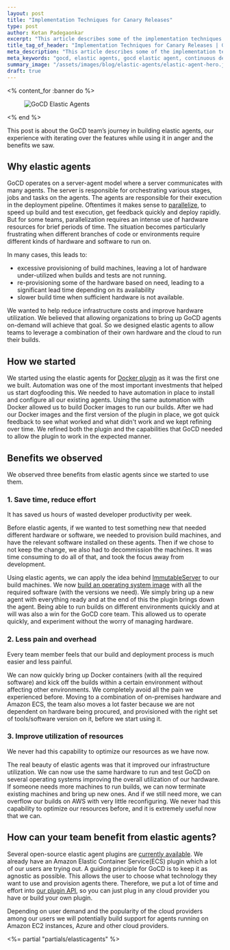 ```yaml
---
layout: post
title: "Implementation Techniques for Canary Releases"
type: post
author: Ketan Padegaonkar
excerpt: "This article describes some of the implementation techniques for performing Canary Releases."
title_tag_of_header: "Implementation Techniques for Canary Releases | GoCD Blog"
meta_description: "This article describes some of the implementation techniques for performing Canary Releases."
meta_keywords: "gocd, elastic agents, gocd elastic agent, continuous delivery, dogfooding, elastic agent, ECS, AWS ECS, EC2, Docker, Dockerswarm, mesosphere, azure"
summary_image: "/assets/images/blog/elastic-agents/elastic-agent-hero.jpg"
draft: true
---
```

<% content_for :banner do %>
<figure>
  <img src="/assets/images/blog/elastic-agents/elastic-agent-hero.jpg" alt="GoCD Elastic Agents" />
</figure>
<% end %>

This post is about the GoCD team’s journey in building elastic agents, our experience with iterating over the features while using it in anger and the benefits we saw. 

## Why elastic agents

GoCD operates on a server-agent model where a server communicates with many agents. The server is responsible for orchestrating various stages, jobs and tasks on the agents. The agents are responsible for their execution in the deployment pipeline. Oftentimes it makes sense to [parallelize](https://www.gocd.org/2017/03/01/importance-and-principles-of-cd-pipelines/#principle-parallelize), to speed up build and test execution, get feedback quickly and deploy rapidly. But for some teams, parallelization requires an intense use of hardware resources for brief periods of time. The situation becomes particularly frustrating when different branches of code or environments require different kinds of hardware and software to run on.

In many cases, this leads to:

- excessive provisioning of build machines, leaving a lot of hardware under-utilized when builds and tests are not running.
- re-provisioning some of the hardware based on need, leading to a significant lead time depending on its availability
- slower build time when sufficient hardware is not available.

We wanted to help reduce infrastructure costs and improve hardware utilization. We believed that allowing organizations to bring up GoCD agents on-demand will achieve that goal. So we designed elastic agents to allow teams to leverage a combination of their own hardware and the cloud to run their builds.

## How we started 

We started using the elastic agents for [Docker plugin](https://github.com/gocd-contrib/docker-elastic-agents ) as it was the first one we built. Automation was one of the most important investments that helped us start dogfooding this. We needed to have automation in place to install and configure all our existing agents. Using the same automation with Docker allowed us to build Docker images to run our builds. After we had our Docker images and the first version of the plugin in place, we got quick feedback to see what worked and what didn't work and we kept refining over time. We refined both the plugin and the capabilities that GoCD needed to allow the plugin to work in the expected manner.

## Benefits we observed

We observed three benefits from elastic agents since we started to use them.

### 1. Save time, reduce effort

It has saved us hours of wasted developer productivity per week.

Before elastic agents, if we wanted to test something new that needed different hardware or software, we needed to provision build machines, and have the relevant software installed on these agents. Then if we chose to not keep the change, we also had to decommission the machines. It was time consuming  to do all of that, and took the focus away from development.

Using elastic agents, we can apply the idea behind [ImmutableServer](https://martinfowler.com/bliki/ImmutableServer.html) to our build machines. We now [build an operating system image](https://hub.docker.com/r/gocdcontrib/gocd-dev-build/builds/) with all the required software (with the versions we need). We simply bring up a new agent with everything ready and at the end of this the plugin brings down the agent. Being able to run builds on different environments quickly and at will was also a win for the GoCD core team. This allowed us to operate quickly, and experiment without the worry of managing hardware.

### 2. Less pain and overhead

Every team member feels that our build and deployment process is much easier and less painful.

We can now quickly bring up Docker containers (with all the required software) and kick off the builds within a certain environment without affecting other environments. We completely avoid all the pain we experienced before. Moving to a combination of on-premises hardware and Amazon ECS, the team also moves a lot faster because we are not dependent on hardware being procured, and provisioned with the right set of tools/software version on it, before we start using it.

### 3. Improve utilization of resources

We never had this capability to optimize our resources as we have now.

The real beauty of elastic agents was that it improved our infrastructure utilization. We can now use the same hardware to run and test GoCD on several operating systems improving the overall utilization of our hardware. If someone needs more machines to run builds, we can now terminate existing machines and bring up new ones. And if we still need more, we can overflow our builds on AWS with very little reconfiguring. We never had this capability to optimize our resources before, and it is extremely useful now that we can.

## How can your team benefit from elastic agents?

Several open-source elastic agent plugins are [currently available](https://www.gocd.org/plugins/#elastic-agents-plugins). We already have an Amazon Elastic Container Service(ECS) plugin which a lot of our users are trying out. A guiding principle for GoCD is to keep it as agnostic as possible. This allows the user to choose what technology they want to use and provision agents there. Therefore, we put a lot of time and effort into [our plugin API](https://plugin-api.gocd.org/current/elastic-agents/ ), so you can just plug in any cloud provider you have or build your own plugin.

Depending on user demand and the popularity of the cloud providers among our users we will potentially build support for agents running on Amazon EC2 instances, Azure and other cloud providers. 

<div class='row'>
  <%= partial "partials/elasticagents" %>
</div>